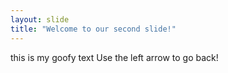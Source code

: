 ```yaml
---
layout: slide
title: "Welcome to our second slide!"
---
```

this is my goofy text
Use the left arrow to go back!

